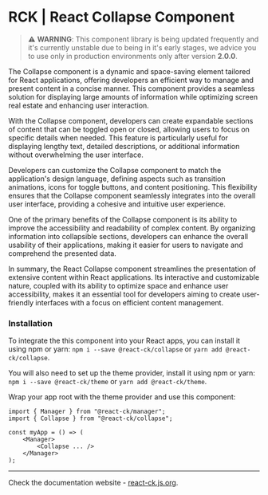 # RCK | React Collapse Component

> :warning: **WARNING**: This component library is being updated frequently and it's currently unstable due to being in it's early stages, we advice you to use only in production environments only after version **2.0.0**.

The Collapse component is a dynamic and space-saving element tailored for React applications, offering developers an efficient way to manage and present content in a concise manner. This component provides a seamless solution for displaying large amounts of information while optimizing screen real estate and enhancing user interaction.

With the Collapse component, developers can create expandable sections of content that can be toggled open or closed, allowing users to focus on specific details when needed. This feature is particularly useful for displaying lengthy text, detailed descriptions, or additional information without overwhelming the user interface.

Developers can customize the Collapse component to match the application's design language, defining aspects such as transition animations, icons for toggle buttons, and content positioning. This flexibility ensures that the Collapse component seamlessly integrates into the overall user interface, providing a cohesive and intuitive user experience.

One of the primary benefits of the Collapse component is its ability to improve the accessibility and readability of complex content. By organizing information into collapsible sections, developers can enhance the overall usability of their applications, making it easier for users to navigate and comprehend the presented data.

In summary, the React Collapse component streamlines the presentation of extensive content within React applications. Its interactive and customizable nature, coupled with its ability to optimize space and enhance user accessibility, makes it an essential tool for developers aiming to create user-friendly interfaces with a focus on efficient content management.

### Installation 

To integrate the this component into your React apps, you can install it using npm or yarn: `npm i --save @react-ck/collapse` or `yarn add @react-ck/collapse`.

You will also need to set up the theme provider, install it using npm or yarn: `npm i --save @react-ck/theme` or `yarn add @react-ck/theme`.

Wrap your app root with the theme provider and use this component:

```tsx
import { Manager } from "@react-ck/manager";
import { Collapse } from "@react-ck/collapse";

const myApp = () => (
    <Manager>
        <Collapse ... />
    </Manager>
);
```

<!-- storybook-ignore -->

---

Check the documentation website - [react-ck.js.org](https://react-ck.js.org).